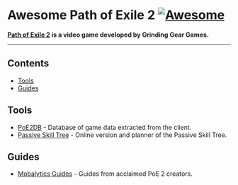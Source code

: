 # Awesome Path of Exile 2 [![Awesome](https://awesome.re/badge-flat2.svg)](https://awesome.re)

**[Path of Exile 2](https://www.pathofexile2.com/) is a video game developed by Grinding Gear Games.**

<hr>

<!-- START doctoc generated TOC please keep comment here to allow auto update -->
<!-- DON'T EDIT THIS SECTION, INSTEAD RE-RUN doctoc TO UPDATE -->
## Contents

- [Tools](#tools)
- [Guides](#guides)

<!-- END doctoc generated TOC please keep comment here to allow auto update -->

## Tools

- [PoE2DB](https://poe2db.tw/) - Database of game data extracted from the client.
- [Passive Skill Tree](https://poe2db.tw/us/passive-skill-tree/) - Online version and planner of the Passive Skill Tree.

## Guides

- [Mobalytics Guides](https://mobalytics.gg/poe-2/guides) - Guides from acclaimed PoE 2 creators.
